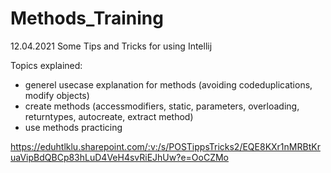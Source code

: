 # Methods_Training
  
12.04.2021
Some Tips and Tricks for using Intellij  
  
Topics explained:  
- generel usecase explanation for methods (avoiding codeduplications, modify objects)  
- create methods (accessmodifiers, static, parameters, overloading, returntypes, autocreate, extract method)
- use methods practicing  
  
https://eduhtlklu.sharepoint.com/:v:/s/POSTippsTricks2/EQE8KXr1nMRBtKruaVipBdQBCp83hLuD4VeH4svRiEJhUw?e=OoCZMo  
